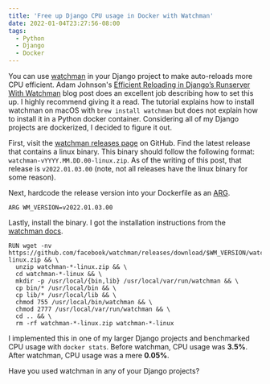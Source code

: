 ```yaml
---
title: 'Free up Django CPU usage in Docker with Watchman'
date: 2022-01-04T23:27:56-08:00
tags:
  - Python
  - Django
  - Docker
---
```


You can use [watchman](https://github.com/facebook/watchman) in your Django project to make auto-reloads more CPU efficient. Adam Johnson's [Efficient Reloading in Django’s Runserver With Watchman](https://adamj.eu/tech/2021/01/20/efficient-reloading-in-djangos-runserver-with-watchman/) blog post does an excellent job describing how to set this up. I highly recommend giving it a read. The tutorial explains how to install watchman on macOS with `brew install watchman` but does not explain how to install it in a Python docker container. Considering all of my Django projects are dockerized, I decided to figure it out.

First, visit the [watchman releases page](https://github.com/facebook/watchman/releases) on GitHub. Find the latest release that contains a linux binary. This binary should follow the following format: `watchman-vYYYY.MM.DD.00-linux.zip`. As of the writing of this post, that release is `v2022.01.03.00` (note, not all releases have the linux binary for some reason).

Next, hardcode the release version into your Dockerfile as an [ARG](https://docs.docker.com/engine/reference/builder/#arg).

```docker
ARG WM_VERSION=v2022.01.03.00
```

Lastly, install the binary. I got the installation instructions from the [watchman docs](https://facebook.github.io/watchman/docs/install.html#linux-and-macos).

```docker
RUN wget -nv https://github.com/facebook/watchman/releases/download/$WM_VERSION/watchman-$WM_VERSION-linux.zip && \
  unzip watchman-*-linux.zip && \
  cd watchman-*-linux && \
  mkdir -p /usr/local/{bin,lib} /usr/local/var/run/watchman && \
  cp bin/* /usr/local/bin && \
  cp lib/* /usr/local/lib && \
  chmod 755 /usr/local/bin/watchman && \
  chmod 2777 /usr/local/var/run/watchman && \
  cd .. && \
  rm -rf watchman-*-linux.zip watchman-*-linux
```

I implemented this in one of my larger Django projects and benchmarked CPU usage with `docker stats`. Before watchman, CPU usage was **3.5%**. After watchman, CPU usage was a mere **0.05%**.

Have you used watchman in any of your Django projects?
